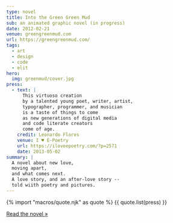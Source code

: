 ```yaml
---
type: novel
title: Into the Green Green Mud
sub: an animated graphic novel (in progress)
date: 2012-02-21
venue: greengreenmud.com
url: https://greengreenmud.com/
tags:
  - art
  - design
  - code
  - elit
hero:
  img: greenmud/cover.jpg
press:
  - text: |
      This virtuoso creation
      by a talented young poet, writer, artist,
      typographer, programmer, and musician
      is a taste of things to come
      as new generations of digital media
      and code literate creators
      come of age.
    credit: Leonardo Flores
    venue: I ♥ E-Poetry
    url: https://iloveepoetry.com/?p=2571
    date: 2013-05-02
summary: |
  A novel about new love,
  moving apart,
  and what comes next.
  A love story, and an after-love story --
  told wiith poetry and pictures.
---
```


{% import "macros/quote.njk" as quote %}
{{ quote.list(press) }}

[Read the novel »](https://greengreenmud.com/)
